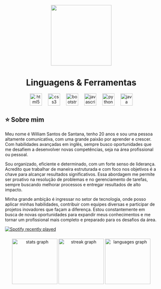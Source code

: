 <div align="center">
  <img height="200" src="https://cdn.discordapp.com/attachments/790263969382268928/1289067509047103551/Banner.png?ex=66f7792b&is=66f627ab&hm=6dbfe6402c544a63b1eecffdf7bd25726843990f33b6e3879bc2b90cfb95bb06&"  />
</div>

###
<h1 align="center">Linguagens & Ferramentas</h1>
<div align="center">
  <img src="https://cdn.jsdelivr.net/gh/devicons/devicon/icons/html5/html5-original.svg" height="40" alt="html5 logo"  />
  <img width="12" />
  <img src="https://cdn.jsdelivr.net/gh/devicons/devicon/icons/css3/css3-original.svg" height="40" alt="css3 logo"  />
  <img width="12" />
  <img src="https://cdn.jsdelivr.net/gh/devicons/devicon/icons/bootstrap/bootstrap-original.svg" height="40" alt="bootstrap logo"  />
  <img width="12" />
  <img src="https://cdn.jsdelivr.net/gh/devicons/devicon/icons/javascript/javascript-original.svg" height="40" alt="javascript logo"  />
  <img width="12" />
  <img src="https://cdn.jsdelivr.net/gh/devicons/devicon/icons/python/python-original.svg" height="40" alt="python logo"  />
  <img width="12" />
  <img src="https://cdn.jsdelivr.net/gh/devicons/devicon/icons/java/java-original.svg" height="40" alt="java logo"  />
</div>

###
<h2 align="left">⭐ Sobre mim</h2>
<p align="left">Meu nome é William Santos de Santana, tenho 20 anos e sou uma pessoa altamente comunicativa, com uma grande paixão por aprender e crescer. Com habilidades avançadas em inglês, sempre busco oportunidades que me desafiem a desenvolver novas competências, seja na área profissional ou pessoal.

Sou organizado, eficiente e determinado, com um forte senso de liderança. Acredito que trabalhar de maneira estruturada e com foco nos objetivos é a chave para alcançar resultados significativos. Essa abordagem me permite ser proativo na resolução de problemas e no gerenciamento de tarefas, sempre buscando melhorar processos e entregar resultados de alto impacto.

Minha grande ambição é ingressar no setor de tecnologia, onde posso aplicar minhas habilidades, contribuir com equipes diversas e participar de projetos inovadores que façam a diferença. Estou constantemente em busca de novas oportunidades para expandir meus conhecimentos e me tornar um profissional mais completo e preparado para os desafios da área.</p>

<a href="https://open.spotify.com/user/themarionette08">
  <img src="https://spotify-recently-played-readme.vercel.app/api?user=themarionette08&width=1000&count=5" alt="Spotify recently played"  />
</a>

###

<div align="center">
  <img src="https://github-readme-stats.vercel.app/api?username=WillSantos08&hide_title=false&hide_rank=false&show_icons=true&include_all_commits=true&count_private=true&disable_animations=false&theme=dark&locale=pt-br&hide_border=false" height="150" alt="stats graph"  />
  <img src="https://streak-stats.demolab.com?user=WillSantos08&locale=en&mode=weekly&theme=dark&hide_border=false&border_radius=5" height="150" alt="streak graph"  />
  <img src="https://github-readme-stats.vercel.app/api/top-langs?username=WillSantos08&locale=pt-br&hide_title=false&layout=compact&card_width=320&langs_count=5&theme=dark&hide_border=false" height="150" alt="languages graph"  />
</div>

###
